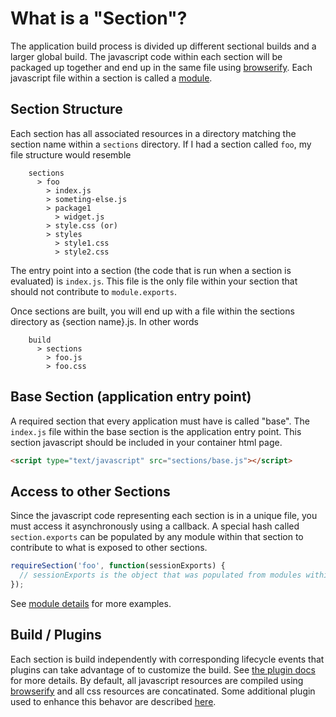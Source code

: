 What is a "Section"?
===================
The application build process is divided up different sectional builds and a larger global build.  The javascript code within each section will be packaged up together and end up in the same file using [browserify](http://browserify.org/).  Each javascript file within a section is called a [module](./modules.md).

Section Structure
----------
Each section has all associated resources in a directory matching the section name within a `sections` directory.  If I had a section called `foo`, my file structure would resemble
```
    sections
      > foo
        > index.js
        > someting-else.js
        > package1
          > widget.js
        > style.css (or)
        > styles
          > style1.css
          > style2.css

```
The entry point into a section (the code that is run when a section is evaluated) is `index.js`.  This file is the only file within your section that should not contribute to `module.exports`.

Once sections are built, you will end up with a file within the sections directory as {section name}.js.  In other words
```
    build
      > sections
        > foo.js
        > foo.css
```

Base Section (application entry point)
----------
A required section that every application must have is called "base".  The `index.js` file within the base section is the application entry point.  This section javascript should be included in your container html page.
```html
<script type="text/javascript" src="sections/base.js"></script>
```

Access to other Sections
----------
Since the javascript code representing each section is in a unique file, you must access it asynchronously using a callback.  A special hash called ```section.exports``` can be populated by any module within that section to contribute to what is exposed to other sections.
```javascript
requireSection('foo', function(sessionExports) {
  // sessionExports is the object that was populated from modules within the foo section
});
```
See [module details](./modules.md) for more examples.

Build / Plugins
----------
Each section is build independently with corresponding lifecycle events that plugins can take advantage of to customize the build.  See [the plugin docs](./plugin-api.md) for more details.  By default, all javascript resources are compiled using [browserify](http://browserify.org/) and all css resources are concatinated.  Some additional plugin used to enhance this behavor are described [here](./plugins).